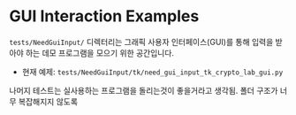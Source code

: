 # GUI Interaction Examples

`tests/NeedGuiInput/` 디렉터리는 그래픽 사용자 인터페이스(GUI)를 통해 입력을 받아야 하는 데모 프로그램을 모으기 위한 공간입니다. 

- 현재 예제: `tests/NeedGuiInput/tk/need_gui_input_tk_crypto_lab_gui.py`

나머지 테스트는 실사용하는 프로그램을 돌리는것이 좋을거라고 생각됨. 폴더 구조가 너무 복잡해지지 않도록
